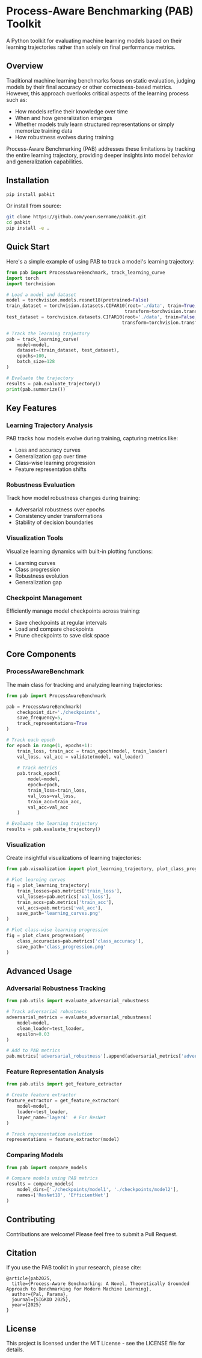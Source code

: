 # Process-Aware Benchmarking (PAB) Toolkit

A Python toolkit for evaluating machine learning models based on their learning trajectories rather than solely on final performance metrics.

## Overview

Traditional machine learning benchmarks focus on static evaluation, judging models by their final accuracy or other correctness-based metrics. However, this approach overlooks critical aspects of the learning process such as:

- How models refine their knowledge over time
- When and how generalization emerges
- Whether models truly learn structured representations or simply memorize training data
- How robustness evolves during training

Process-Aware Benchmarking (PAB) addresses these limitations by tracking the entire learning trajectory, providing deeper insights into model behavior and generalization capabilities.

## Installation

```bash
pip install pabkit
```

Or install from source:

```bash
git clone https://github.com/yourusername/pabkit.git
cd pabkit
pip install -e .
```

## Quick Start

Here's a simple example of using PAB to track a model's learning trajectory:

```python
from pab import ProcessAwareBenchmark, track_learning_curve
import torch
import torchvision

# Load a model and dataset
model = torchvision.models.resnet18(pretrained=False)
train_dataset = torchvision.datasets.CIFAR10(root='./data', train=True, download=True, 
                                            transform=torchvision.transforms.ToTensor())
test_dataset = torchvision.datasets.CIFAR10(root='./data', train=False, download=True, 
                                           transform=torchvision.transforms.ToTensor())

# Track the learning trajectory
pab = track_learning_curve(
    model=model,
    dataset=(train_dataset, test_dataset),
    epochs=100,
    batch_size=128
)

# Evaluate the trajectory
results = pab.evaluate_trajectory()
print(pab.summarize())
```

## Key Features

### Learning Trajectory Analysis

PAB tracks how models evolve during training, capturing metrics like:

- Loss and accuracy curves
- Generalization gap over time
- Class-wise learning progression
- Feature representation shifts

### Robustness Evaluation

Track how model robustness changes during training:

- Adversarial robustness over epochs
- Consistency under transformations
- Stability of decision boundaries

### Visualization Tools

Visualize learning dynamics with built-in plotting functions:

- Learning curves
- Class progression
- Robustness evolution
- Generalization gap

### Checkpoint Management

Efficiently manage model checkpoints across training:

- Save checkpoints at regular intervals
- Load and compare checkpoints
- Prune checkpoints to save disk space

## Core Components

### ProcessAwareBenchmark

The main class for tracking and analyzing learning trajectories:

```python
from pab import ProcessAwareBenchmark

pab = ProcessAwareBenchmark(
    checkpoint_dir='./checkpoints',
    save_frequency=5,
    track_representations=True
)

# Track each epoch
for epoch in range(1, epochs+1):
    train_loss, train_acc = train_epoch(model, train_loader)
    val_loss, val_acc = validate(model, val_loader)
    
    # Track metrics
    pab.track_epoch(
        model=model,
        epoch=epoch,
        train_loss=train_loss,
        val_loss=val_loss,
        train_acc=train_acc,
        val_acc=val_acc
    )

# Evaluate the learning trajectory
results = pab.evaluate_trajectory()
```

### Visualization

Create insightful visualizations of learning trajectories:

```python
from pab.visualization import plot_learning_trajectory, plot_class_progression

# Plot learning curves
fig = plot_learning_trajectory(
    train_losses=pab.metrics['train_loss'],
    val_losses=pab.metrics['val_loss'],
    train_accs=pab.metrics['train_acc'],
    val_accs=pab.metrics['val_acc'],
    save_path='learning_curves.png'
)

# Plot class-wise learning progression
fig = plot_class_progression(
    class_accuracies=pab.metrics['class_accuracy'],
    save_path='class_progression.png'
)
```

## Advanced Usage

### Adversarial Robustness Tracking

```python
from pab.utils import evaluate_adversarial_robustness

# Track adversarial robustness
adversarial_metrics = evaluate_adversarial_robustness(
    model=model,
    clean_loader=test_loader,
    epsilon=0.03
)

# Add to PAB metrics
pab.metrics['adversarial_robustness'].append(adversarial_metrics['adversarial_accuracy'])
```

### Feature Representation Analysis

```python
from pab.utils import get_feature_extractor

# Create feature extractor
feature_extractor = get_feature_extractor(
    model=model,
    loader=test_loader,
    layer_name='layer4'  # For ResNet
)

# Track representation evolution
representations = feature_extractor(model)
```

### Comparing Models

```python
from pab import compare_models

# Compare models using PAB metrics
results = compare_models(
    model_dirs=['./checkpoints/model1', './checkpoints/model2'],
    names=['ResNet18', 'EfficientNet']
)
```

## Contributing

Contributions are welcome! Please feel free to submit a Pull Request.

## Citation

If you use the PAB toolkit in your research, please cite:

```
@article{pab2025,
  title={Process-Aware Benchmarking: A Novel, Theoretically Grounded Approach to Benchmarking for Modern Machine Learning},
  author={Pal, Parama},
  journal={SIGKDD 2025},
  year={2025}
}
```

## License

This project is licensed under the MIT License - see the LICENSE file for details.
